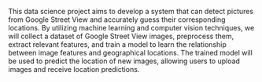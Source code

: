 This data science project aims to develop a system that can detect pictures from Google Street View and accurately guess their corresponding locations. By utilizing machine learning and computer vision techniques, we will collect a dataset of Google Street View images, preprocess them, extract relevant features, and train a model to learn the relationship between image features and geographical locations. The trained model will be used to predict the location of new images, allowing users to upload images and receive location predictions.